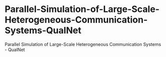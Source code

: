 # Parallel-Simulation-of-Large-Scale-Heterogeneous-Communication-Systems-QualNet
Parallel Simulation of Large-Scale Heterogeneous Communication Systems - QualNet
